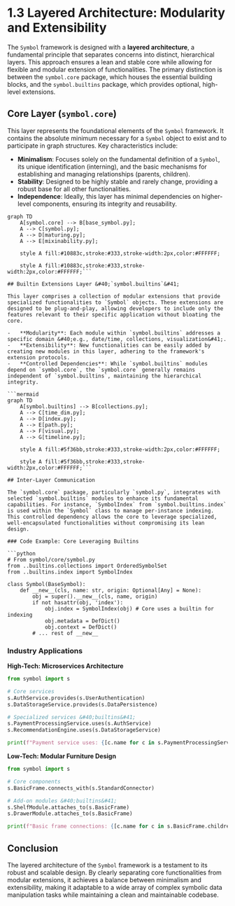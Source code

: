# 1.3 Layered Architecture: Modularity and Extensibility

The `Symbol` framework is designed with a **layered architecture**, a fundamental principle that separates concerns into distinct, hierarchical layers. This approach ensures a lean and stable core while allowing for flexible and modular extension of functionalities. The primary distinction is between the `symbol.core` package, which houses the essential building blocks, and the `symbol.builtins` package, which provides optional, high-level extensions.

## Core Layer &#40;`symbol.core`&#41;

This layer represents the foundational elements of the `Symbol` framework. It contains the absolute minimum necessary for a `Symbol` object to exist and to participate in graph structures. Key characteristics include:

-   **Minimalism**: Focuses solely on the fundamental definition of a `Symbol`, its unique identification &#40;interning&#41;, and the basic mechanisms for establishing and managing relationships &#40;parents, children&#41;.
-   **Stability**: Designed to be highly stable and rarely change, providing a robust base for all other functionalities.
-   **Independence**: Ideally, this layer has minimal dependencies on higher-level components, ensuring its integrity and reusability.

```mermaid
graph TD
    A[symbol.core] --> B[base_symbol.py];
    A --> C[symbol.py];
    A --> D[maturing.py];
    A --> E[mixinability.py];

    style A fill:#10883c,stroke:#333,stroke-width:2px,color:#FFFFFF;

    style A fill:#10883c,stroke:#333,stroke-width:2px,color:#FFFFFF;```

## Builtin Extensions Layer &#40;`symbol.builtins`&#41;

This layer comprises a collection of modular extensions that provide specialized functionalities to `Symbol` objects. These extensions are designed to be plug-and-play, allowing developers to include only the features relevant to their specific application without bloating the core.

-   **Modularity**: Each module within `symbol.builtins` addresses a specific domain &#40;e.g., date/time, collections, visualization&#41;.
-   **Extensibility**: New functionalities can be easily added by creating new modules in this layer, adhering to the framework's extension protocols.
-   **Controlled Dependencies**: While `symbol.builtins` modules depend on `symbol.core`, the `symbol.core` generally remains independent of `symbol.builtins`, maintaining the hierarchical integrity.

```mermaid
graph TD
    A[symbol.builtins] --> B[collections.py];
    A --> C[time_dim.py];
    A --> D[index.py];
    A --> E[path.py];
    A --> F[visual.py];
    A --> G[timeline.py];

    style A fill:#5f36bb,stroke:#333,stroke-width:2px,color:#FFFFFF;

    style A fill:#5f36bb,stroke:#333,stroke-width:2px,color:#FFFFFF;```

## Inter-Layer Communication

The `symbol.core` package, particularly `symbol.py`, integrates with selected `symbol.builtins` modules to enhance its fundamental capabilities. For instance, `SymbolIndex` from `symbol.builtins.index` is used within the `Symbol` class to manage per-instance indexing. This controlled dependency allows the core to leverage specialized, well-encapsulated functionalities without compromising its lean design.

### Code Example: Core Leveraging Builtins

```python
# From symbol/core/symbol.py
from ..builtins.collections import OrderedSymbolSet
from ..builtins.index import SymbolIndex

class Symbol(BaseSymbol):
    def __new__(cls, name: str, origin: Optional[Any] = None):
        obj = super().__new__(cls, name, origin)
        if not hasattr(obj, 'index'):
            obj.index = SymbolIndex(obj) # Core uses a builtin for indexing
            obj.metadata = DefDict()
            obj.context = DefDict()
        # ... rest of __new__
```

### Industry Applications

**High-Tech: Microservices Architecture**
```python
from symbol import s

# Core services
s.AuthService.provides(s.UserAuthentication)
s.DataStorageService.provides(s.DataPersistence)

# Specialized services &#40;builtins&#41;
s.PaymentProcessingService.uses(s.AuthService)
s.RecommendationEngine.uses(s.DataStorageService)

print(f"Payment service uses: {[c.name for c in s.PaymentProcessingService.children]}")
```

**Low-Tech: Modular Furniture Design**
```python
from symbol import s

# Core components
s.BasicFrame.connects_with(s.StandardConnector)

# Add-on modules &#40;builtins&#41;
s.ShelfModule.attaches_to(s.BasicFrame)
s.DrawerModule.attaches_to(s.BasicFrame)

print(f"Basic frame connections: {[c.name for c in s.BasicFrame.children]}")
```

## Conclusion

The layered architecture of the `Symbol` framework is a testament to its robust and scalable design. By clearly separating core functionalities from modular extensions, it achieves a balance between minimalism and extensibility, making it adaptable to a wide array of complex symbolic data manipulation tasks while maintaining a clean and maintainable codebase.